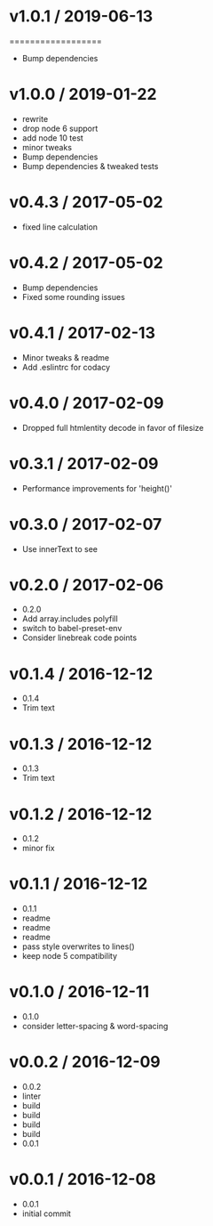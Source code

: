 # v1.0.1 / 2019-06-13

==================

- Bump dependencies

# v1.0.0 / 2019-01-22

- rewrite
- drop node 6 support
- add node 10 test
- minor tweaks
- Bump dependencies
- Bump dependencies & tweaked tests

# v0.4.3 / 2017-05-02

- fixed line calculation

# v0.4.2 / 2017-05-02

- Bump dependencies
- Fixed some rounding issues

# v0.4.1 / 2017-02-13

- Minor tweaks & readme
- Add .eslintrc for codacy

# v0.4.0 / 2017-02-09

- Dropped full htmlentity decode in favor of filesize

# v0.3.1 / 2017-02-09

- Performance improvements for 'height()'

# v0.3.0 / 2017-02-07

- Use innerText to see <br/>

# v0.2.0 / 2017-02-06

- 0.2.0
- Add array.includes polyfill
- switch to babel-preset-env
- Consider linebreak code points

# v0.1.4 / 2016-12-12

- 0.1.4
- Trim text

# v0.1.3 / 2016-12-12

- 0.1.3
- Trim text

# v0.1.2 / 2016-12-12

- 0.1.2
- minor fix

# v0.1.1 / 2016-12-12

- 0.1.1
- readme
- readme
- readme
- pass style overwrites to lines()
- keep node 5 compatibility

# v0.1.0 / 2016-12-11

- 0.1.0
- consider letter-spacing & word-spacing

# v0.0.2 / 2016-12-09

- 0.0.2
- linter
- build
- build
- build
- build
- 0.0.1

# v0.0.1 / 2016-12-08

- 0.0.1
- initial commit
